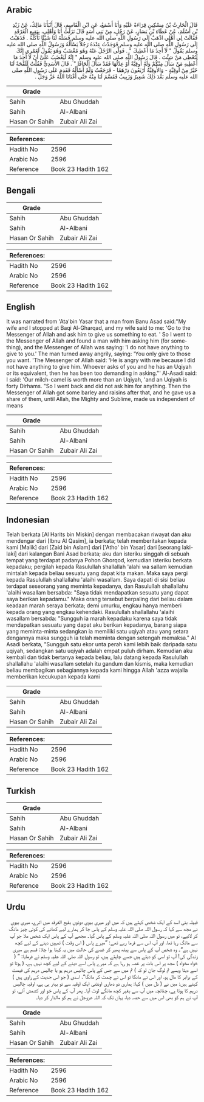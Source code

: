 ## Arabic


<div dir="rtl" lang="ar" style={{fontSize:'larger',backgroundColor:'#f8f9fa',padding:20}}>
قَالَ الْحَارِثُ بْنُ مِسْكِينٍ قِرَاءَةً عَلَيْهِ وَأَنَا أَسْمَعُ، عَنِ ابْنِ الْقَاسِمِ، قَالَ أَنْبَأَنَا مَالِكٌ، عَنْ زَيْدِ بْنِ أَسْلَمَ، عَنْ عَطَاءِ بْنِ يَسَارٍ، عَنْ رَجُلٍ، مِنْ بَنِي أَسَدٍ قَالَ نَزَلْتُ أَنَا وَأَهْلِي، بِبَقِيعِ الْغَرْقَدِ فَقَالَتْ لِي أَهْلِي اذْهَبْ إِلَى رَسُولِ اللَّهِ صلى الله عليه وسلم فَسَلْهُ لَنَا شَيْئًا نَأْكُلْهُ ‏.‏ فَذَهَبْتُ إِلَى رَسُولِ اللَّهِ صلى الله عليه وسلم فَوَجَدْتُ عِنْدَهُ رَجُلاً يَسْأَلُهُ وَرَسُولُ اللَّهِ صلى الله عليه وسلم يَقُولُ ‏"‏ لاَ أَجِدُ مَا أُعْطِيكَ ‏"‏ ‏.‏ فَوَلَّى الرَّجُلُ عَنْهُ وَهُوَ مُغْضَبٌ وَهُوَ يَقُولُ لَعَمْرِي إِنَّكَ لَتُعْطِي مَنْ شِئْتَ ‏.‏ قَالَ رَسُولُ اللَّهِ صلى الله عليه وسلم ‏"‏ إِنَّهُ لَيَغْضَبُ عَلَىَّ أَنْ لاَ أَجِدَ مَا أُعْطِيهِ مَنْ سَأَلَ مِنْكُمْ وَلَهُ أُوقِيَّةٌ أَوْ عِدْلُهَا فَقَدْ سَأَلَ إِلْحَافًا ‏"‏ ‏.‏ قَالَ الأَسَدِيُّ فَقُلْتُ لَلَقْحَةٌ لَنَا خَيْرٌ مِنْ أُوقِيَّةٍ - وَالأُوقِيَّةُ أَرْبَعُونَ دِرْهَمًا - فَرَجَعْتُ وَلَمْ أَسْأَلْهُ فَقَدِمَ عَلَى رَسُولِ اللَّهِ صلى الله عليه وسلم بَعْدَ ذَلِكَ شَعِيرٌ وَزَبِيبٌ فَقَسَّمَ لَنَا مِنْهُ حَتَّى أَغْنَانَا اللَّهُ عَزَّ وَجَلَّ ‏.‏
</div>
<div style={{backgroundColor:'#f8f9fa',padding:20, marginBottom: 10}}><table> <thead> <tr> <th>Grade</th> <th></th> </tr> </thead> <tbody> <tr><td>Sahih</td><td>Abu Ghuddah</td></tr><tr><td>Sahih</td><td>Al-Albani</td></tr><tr><td>Hasan Or Sahih</td><td>Zubair Ali Zai</td></tr></tbody></table><table> <thead> <tr> <th>References:</th> <th></th> </tr> </thead> <tbody><tr><td>Hadith No</td><td>2596</td></tr><tr><td>Arabic No</td><td>2596</td></tr><tr><td>Reference</td><td>Book 23 Hadith 162</td></tr></tbody></table></div>

## Bengali


<div dir="ltr" lang="bn" style={{fontSize:'larger',backgroundColor:'#f8f9fa',padding:20}}>

</div>
<div style={{backgroundColor:'#f8f9fa',padding:20, marginBottom: 10}}><table> <thead> <tr> <th>Grade</th> <th></th> </tr> </thead> <tbody> <tr><td>Sahih</td><td>Abu Ghuddah</td></tr><tr><td>Sahih</td><td>Al-Albani</td></tr><tr><td>Hasan Or Sahih</td><td>Zubair Ali Zai</td></tr></tbody></table><table> <thead> <tr> <th>References:</th> <th></th> </tr> </thead> <tbody><tr><td>Hadith No</td><td>2596</td></tr><tr><td>Arabic No</td><td>2596</td></tr><tr><td>Reference</td><td>Book 23 Hadith 162</td></tr></tbody></table></div>

## English


<div dir="ltr" lang="en" style={{fontSize:'larger',backgroundColor:'#f8f9fa',padding:20}}>
It was narrated from 'Ata'bin Yasar that a man from Banu Asad said:"My wife and I stopped at Baqi Al-Gharqad, and my wife said to me: 'Go to the Messenger of Allah and ask him to give us something to eat. ' So I went to the Messenger of Allah and found a man with him asking him (for something), and the Messenger of Allah was saying: 'I do not have anything to give to you.' The man turned away angrily, saying: 'You only give to those you want. 'The Messenger of Allah said: 'He is angry with me because I did not have anything to give him. Whoever asks of you and he has an Uqiyah or its equivalent, then he has been too demanding in asking."' Al-Asadi said: I said: 'Our milch-camel is worth more than an Uqiyah, 'and an Uqiyah is forty Dirhams. "So I went back and did not ask him for anything. Then the Messenger of Allah got some barley and raisins after that, and he gave us a share of them, until Allah, the Mighty and Sublime, made us independent of means
</div>
<div style={{backgroundColor:'#f8f9fa',padding:20, marginBottom: 10}}><table> <thead> <tr> <th>Grade</th> <th></th> </tr> </thead> <tbody> <tr><td>Sahih</td><td>Abu Ghuddah</td></tr><tr><td>Sahih</td><td>Al-Albani</td></tr><tr><td>Hasan Or Sahih</td><td>Zubair Ali Zai</td></tr></tbody></table><table> <thead> <tr> <th>References:</th> <th></th> </tr> </thead> <tbody><tr><td>Hadith No</td><td>2596</td></tr><tr><td>Arabic No</td><td>2596</td></tr><tr><td>Reference</td><td>Book 23 Hadith 162</td></tr></tbody></table></div>

## Indonesian


<div dir="ltr" lang="id" style={{fontSize:'larger',backgroundColor:'#f8f9fa',padding:20}}>
Telah berkata [Al Harits bin Miskin] dengan membacakan riwayat dan aku mendengar dari [Ibnu Al Qasim], ia berkata; telah memberitakan kepada kami [Malik] dari [Zaid bin Aslam] dari ['Atho' bin Yasar] dari [seorang laki-laki] dari kalangan Bani Asad berkata; aku dan isteriku singgah di sebuah tempat yang terdapat padanya Pohon Ghorqod, kemudian isteriku berkata kepadaku; pergilah kepada Rasulullah shallallah 'alahi wa sallam kemudian mintalah kepada beliau sesuatu yang dapat kita makan. Maka saya pergi kepada Rasulullah shallallahu 'alaihi wasallam. Saya dapati di sisi beliau terdapat seseorang yang meminta kepadanya, dan Rasulullah shallallahu 'alaihi wasallam bersabda: "Saya tidak mendapatkan sesuatu yang dapat saya berikan kepadamu." Maka orang tersebut berpaling dari beliau dalam keadaan marah seraya berkata; demi umurku, engkau hanya memberi kepada orang yang engkau kehendaki. Rasulullah shallallahu 'alaihi wasallam bersabda: "Sungguh ia marah kepadaku karena saya tidak mendapatkan sesuatu yang dapat aku berikan kepadanya, barang siapa yang meminta-minta sedangkan ia memiliki satu uqiyah atau yang setara dengannya maka sungguh ia telah meminta dengan setengah memaksa." Al Asadi berkata, "Sungguh satu ekor unta perah kami lebih baik daripada satu uqiyah, sedangkan satu uqiyah adalah empat puluh dirham. Kemudian aku kembali dan tidak bertanya kepada beliau, lalu datang kepada Rasulullah shallallahu 'alaihi wasallam setelah itu gandum dan kismis, maka kemudian beliau membagikan sebagiannya kepada kami hingga Allah 'azza wajalla memberikan kecukupan kepada kami
</div>
<div style={{backgroundColor:'#f8f9fa',padding:20, marginBottom: 10}}><table> <thead> <tr> <th>Grade</th> <th></th> </tr> </thead> <tbody> <tr><td>Sahih</td><td>Abu Ghuddah</td></tr><tr><td>Sahih</td><td>Al-Albani</td></tr><tr><td>Hasan Or Sahih</td><td>Zubair Ali Zai</td></tr></tbody></table><table> <thead> <tr> <th>References:</th> <th></th> </tr> </thead> <tbody><tr><td>Hadith No</td><td>2596</td></tr><tr><td>Arabic No</td><td>2596</td></tr><tr><td>Reference</td><td>Book 23 Hadith 162</td></tr></tbody></table></div>

## Turkish


<div dir="ltr" lang="tr" style={{fontSize:'larger',backgroundColor:'#f8f9fa',padding:20}}>

</div>
<div style={{backgroundColor:'#f8f9fa',padding:20, marginBottom: 10}}><table> <thead> <tr> <th>Grade</th> <th></th> </tr> </thead> <tbody> <tr><td>Sahih</td><td>Abu Ghuddah</td></tr><tr><td>Sahih</td><td>Al-Albani</td></tr><tr><td>Hasan Or Sahih</td><td>Zubair Ali Zai</td></tr></tbody></table><table> <thead> <tr> <th>References:</th> <th></th> </tr> </thead> <tbody><tr><td>Hadith No</td><td>2596</td></tr><tr><td>Arabic No</td><td>2596</td></tr><tr><td>Reference</td><td>Book 23 Hadith 162</td></tr></tbody></table></div>

## Urdu


<div dir="rtl" lang="ur" style={{fontSize:'larger',backgroundColor:'#f8f9fa',padding:20}}>
قبیلہ بنی اسد کے ایک شخص کہتے ہیں کہ میں اور میری بیوی دونوں بقیع الغرقد میں اترے، میری بیوی نے مجھ سے کہا کہ رسول اللہ صلی اللہ علیہ وسلم کے پاس جا کر ہمارے لیے کھانے کی کوئی چیز مانگ کر لائیے، تو میں رسول اللہ صلی اللہ علیہ وسلم کے پاس گیا۔ مجھے آپ کے پاس ایک شخص ملا جو آپ سے مانگ رہا تھا، اور آپ اس سے فرما رہے تھے: ”میرے پاس ( اس وقت ) تمہیں دینے کے لیے کچھ نہیں ہے“۔ وہ شخص آپ کے پاس سے پیٹھ پھیر کر غصے کی حالت میں یہ کہتا ہوا چلا: قسم ہے میری زندگی کی! آپ تو اسی کو دیتے ہیں جسے چاہتے ہیں، تو رسول اللہ صلی اللہ علیہ وسلم نے فرمایا: ” ( خواہ مخواہ ) مجھ پر اس بات پر غصہ ہو رہا ہے کہ میرے پاس اسے دینے کے لیے کچھ نہیں ہے، ( ہوتا تو اسے دیتا ویسے تم لوگ جان لو کہ ) تم میں سے جس کے پاس چالیس درہم ہو یا چالیس درہم کی قیمت کے برابر کا مال ہو، اور اس نے مانگا تو اس نے چمٹ کر مانگا“، اسدی ( جو اس حدیث کے راوی ہیں ) کہتے ہیں: میں نے ( دل میں ) کہا: ہماری دو دھاری اونٹنی ایک اوقیہ سے تو بہتر ہی ہے، اوقیہ چالیس درہم کا ہوتا ہے، چنانچہ میں آپ سے بغیر کچھ مانگے لوٹ آیا۔ پھر آپ کے پاس جَو اور کشمش آئے، تو آپ نے ہم کو بھی اس میں سے حصہ دیا، یہاں تک کہ اللہ عزوجل نے ہم کو مالدار کر دیا۔
</div>
<div style={{backgroundColor:'#f8f9fa',padding:20, marginBottom: 10}}><table> <thead> <tr> <th>Grade</th> <th></th> </tr> </thead> <tbody> <tr><td>Sahih</td><td>Abu Ghuddah</td></tr><tr><td>Sahih</td><td>Al-Albani</td></tr><tr><td>Hasan Or Sahih</td><td>Zubair Ali Zai</td></tr></tbody></table><table> <thead> <tr> <th>References:</th> <th></th> </tr> </thead> <tbody><tr><td>Hadith No</td><td>2596</td></tr><tr><td>Arabic No</td><td>2596</td></tr><tr><td>Reference</td><td>Book 23 Hadith 162</td></tr></tbody></table></div>